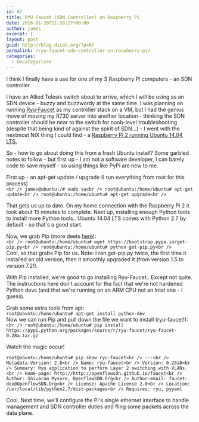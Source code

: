 ```yaml
---
id: 67
title: RYU Faucet (SDN Controller) on Raspberry Pi
date: 2016-01-20T11:28:27+00:00
author: james
excerpt: |
layout: post
guid: http://blog.dical.org/?p=67
permalink: /ryu-faucet-sdn-controller-on-raspberry-pi/
categories:
  - Uncategorized
---
```

I think I finally have a use for one of my 3 Raspberry Pi computers - an SDN controller.

<!--end_excerpt-->

I have an Allied Telesis switch about to arrive, which I will be using as an SDN device - buzzy and buzzwordy at the same time. I was planning on running [Ryu-Faucet](https://pypi.python.org/pypi/ryu-faucet/0.28a) as my controller stack on a VM, but I had the genius move of moving my R730 server into another location - thinking the SDN controller should be near to the switch for noob-level troubleshooting (despite that being kind of against the spirit of SDN...) - I went with the nextmost NIX thing I could find - a [Raspberry Pi 2 running Ubuntu 14.04 LTS.](https://wiki.ubuntu.com/ARM/RaspberryPi)

So - how to go about doing this from a fresh Ubuntu install? Some garbled notes to follow - but first up - I am not a software developer, I can barely code to save myself - so using things like PyPi are new to me.

First up - an apt-get update / upgrade (I run everything from root for this process)  
`<br />
james@ubuntu:/# sudo su<br />
root@ubuntu:/home/ubuntu# apt-get update<br />
root@ubuntu:/home/ubuntu# apt-get upgrade<br />
` 

That gets us up to date. On my home connection with the Raspberry Pi 2 it took about 15 minutes to complete. Next up, installing enough Python tools to install more Python tools.. Ubuntu 14.04 LTS comes with Python 2.7 by default - so that's a good start.

Now, we grab Pip (more deets [here](https://pip.pypa.io/en/latest/installing/)):  
`<br />
root@ubuntu:/home/ubuntu# wget https://bootstrap.pypa.io/get-pip.py<br />
root@ubuntu:/home/ubuntu# python get-pip.py<br />
`  
Cool, so that grabs Pip for us. Note: I ran get-pip.py twice, the first time it installed an old version, then it smoothly upgraded it (from version 1.5 to version 7.2!). 

With Pip installed, we're good to go installing Ryu-Faucet.. Except not quite. The instructions here don't account for the fact that we're not hardened Python devs (and that we're running on an ARM CPU not an Intel one - I guess).

Grab some extra tools from apt:  
`root@ubuntu:/home/ubuntu# apt-get install python-dev`  
Now we can run Pip and pull down the file we want to install (ryu-faucet!):  
`<br />
root@ubuntu:/home/ubuntu# pip install https://pypi.python.org/packages/source/r/ryu-faucet/ryu-faucet-0.28a.tar.gz`

Watch the magic occur!

`root@ubuntu:/home/ubuntu# pip show ryu-faucet<br />
---<br />
Metadata-Version: 2.0<br />
Name: ryu-faucet<br />
Version: 0.28a0<br />
Summary: Ryu application to perform Layer 2 switching with VLANs.<br />
Home-page: http://http://openflowsdn.github.io/faucet<br />
Author: Shivaram Mysore, OpenflowSDN.Org<br />
Author-email: faucet-dev@OpenflowSDN.Org<br />
License: Apache License 2.0<br />
Location: /usr/local/lib/python2.7/dist-packages<br />
Requires: ryu, pyyaml`

Cool. Next time, we'll configure the Pi's single ethernet interface to handle management and SDN controller duties and fling some packets across the data plane.